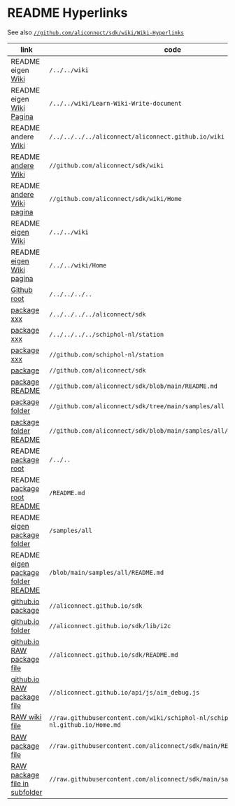 # README Hyperlinks


See also [`//github.com/aliconnect/sdk/wiki/Wiki-Hyperlinks`](//github.com/aliconnect/sdk/wiki/Wiki-Hyperlinks) 

<!-- [`../../../../wiki/Wiki-Hyperlinks`](../../../../wiki/Wiki-Hyperlinks) will not work on github pages -->

| link | code |
| ------- | ------- |
| README eigen [Wiki](/../../wiki) | `/../../wiki` |
| README eigen [Wiki Pagina](/../../wiki/Learn-Wiki-Write-document) | `/../../wiki/Learn-Wiki-Write-document` |
| README andere [Wiki](/../../../../aliconnect/aliconnect.github.io/wiki) | `/../../../../aliconnect/aliconnect.github.io/wiki` |
| README [andere Wiki](//github.com/aliconnect/sdk/wiki) | `//github.com/aliconnect/sdk/wiki` |
| README [andere Wiki pagina](//github.com/aliconnect/sdk/wiki/Home) | `//github.com/aliconnect/sdk/wiki/Home` |
| README [eigen Wiki](/../../wiki) | `/../../wiki` |
| README [eigen Wiki pagina](/../../wiki/Home) | `/../../wiki/Home` |
| [Github root](/../../../..) | `/../../../..` |
| [package xxx](/../../../../aliconnect/sdk) | `/../../../../aliconnect/sdk` |
| [package xxx](/../../../../schiphol-nl/station) | `/../../../../schiphol-nl/station` |
| [package xxx](//github.com/schiphol-nl/station) | `//github.com/schiphol-nl/station` |
| [package](//github.com/aliconnect/sdk) | `//github.com/aliconnect/sdk` |
| [package README](//github.com/aliconnect/sdk/blob/main/README.md) | `//github.com/aliconnect/sdk/blob/main/README.md` |
| [package folder](//github.com/aliconnect/sdk/tree/main/samples/all) | `//github.com/aliconnect/sdk/tree/main/samples/all` |
| [package folder README](//github.com/aliconnect/sdk/blob/main/samples/all/README.md) | `//github.com/aliconnect/sdk/blob/main/samples/all/README.md` |
| README [package root](/../..) | `/../..` |
| README [package root README](/README.md) | `/README.md` |
| README [eigen package folder](/samples/all) | `/samples/all` |
| README [eigen package folder README](/samples/all/README.md) | `/blob/main/samples/all/README.md` |
| [github.io package](//aliconnect.github.io/sdk) | `//aliconnect.github.io/sdk` |
| [github.io folder](//aliconnect.github.io/sdk/lib/i2c) | `//aliconnect.github.io/sdk/lib/i2c` |
| [github.io RAW package file](//aliconnect.github.io/sdk/README.md) | `//aliconnect.github.io/sdk/README.md` |
| [github.io RAW package file](//aliconnect.github.io/api/js/aim_debug.js) | `//aliconnect.github.io/api/js/aim_debug.js` |
| [RAW wiki file](//raw.githubusercontent.com/wiki/schiphol-nl/schiphol-nl.github.io/Home.md) | `//raw.githubusercontent.com/wiki/schiphol-nl/schiphol-nl.github.io/Home.md` |
| [RAW package file](//raw.githubusercontent.com/aliconnect/sdk/main/README.md) | `//raw.githubusercontent.com/aliconnect/sdk/main/README.md` |
| [RAW package file in subfolder](//raw.githubusercontent.com/aliconnect/sdk/main/samples/all/README.md) | `//raw.githubusercontent.com/aliconnect/sdk/main/samples/all/README.md` |
